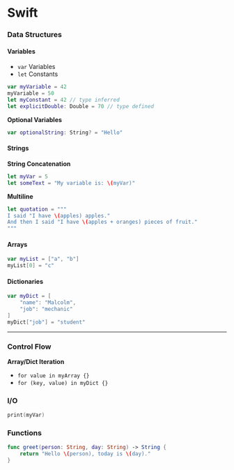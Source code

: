 # Swift



### Data Structures


#### Variables

- `var` Variables
- `let` Constants

```swift
var myVariable = 42
myVariable = 50
let myConstant = 42	// type inferred
let explicitDouble: Double = 70	// type defined
```

**Optional Variables**

```swift
var optionalString: String? = "Hello"
```

#### Strings

**String Concatenation**
```swift
let myVar = 5
let someText = "My variable is: \(myVar)"
```

**Multiline**
```swift
let quotation = """
I said "I have \(apples) apples."
And then I said "I have \(apples + oranges) pieces of fruit."
"""
```

#### Arrays

```swift
var myList = ["a", "b"]
myList[0] = "c"
```

#### Dictionaries

```swift
var myDict = [
	"name": "Malcolm",
    "job": "mechanic"
]
myDict["job"] = "student"
```

----------

### Control Flow


**Array/Dict Iteration**
- `for value in myArray {}`
- `for (key, value) in myDict {}`

### I/O

```swift
print(myVar)
```

### Functions


```swift
func greet(person: String, day: String) -> String {
    return "Hello \(person), today is \(day)."
}
```





